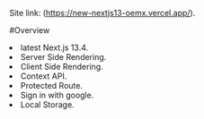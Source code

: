 Site link: (https://new-nextjs13-oemx.vercel.app/).

#Overview

<li>latest Next.js 13.4.</li>
<li>Server Side Rendering.</li>
<li>Client Side Rendering.</li>
<li>Context API.</li>
<li>Protected Route.</li>
<li>Sign in with google.</li>
<li>Local Storage.</li>
